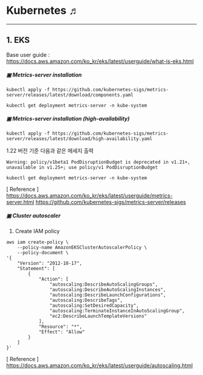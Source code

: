 # Kubernetes ♬
---

## 1. EKS
Base user guide : https://docs.aws.amazon.com/ko_kr/eks/latest/userguide/what-is-eks.html
<br>

##### ▣ Metrics-server installation
```
kubectl apply -f https://github.com/kubernetes-sigs/metrics-server/releases/latest/download/components.yaml
```
```
kubectl get deployment metrics-server -n kube-system
```

##### ▣ Metrics-server installation (high-availability)
```
kubectl apply -f https://github.com/kubernetes-sigs/metrics-server/releases/latest/download/high-availability.yaml
```
1.22 버전 기준 다음과 같은 메세지 출력
```
Warning: policy/v1beta1 PodDisruptionBudget is deprecated in v1.21+, unavailable in v1.25+; use policy/v1 PodDisruptionBudget
```
```
kubectl get deployment metrics-server -n kube-system
```
[ Reference ]
https://docs.aws.amazon.com/ko_kr/eks/latest/userguide/metrics-server.html
https://github.com/kubernetes-sigs/metrics-server/releases
<br>

##### ▣ Cluster autoscaler
1. Create IAM policy
```
aws iam create-policy \
    --policy-name AmazonEKSClusterAutoscalerPolicy \
    --policy-document \
'{
    "Version": "2012-10-17",
    "Statement": [
        {
            "Action": [
                "autoscaling:DescribeAutoScalingGroups",
                "autoscaling:DescribeAutoScalingInstances",
                "autoscaling:DescribeLaunchConfigurations",
                "autoscaling:DescribeTags",
                "autoscaling:SetDesiredCapacity",
                "autoscaling:TerminateInstanceInAutoScalingGroup",
                "ec2:DescribeLaunchTemplateVersions"
            ],
            "Resource": "*",
            "Effect": "Allow"
        }
    ]
}'
```






[ Reference ]
https://docs.aws.amazon.com/ko_kr/eks/latest/userguide/autoscaling.html


















